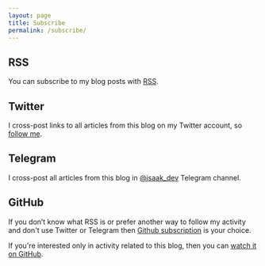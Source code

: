 ```yaml
---
layout: page
title: Subscribe
permalink: /subscribe/
---
```


## RSS

You can subscribe to my blog posts with [RSS](https://isaak.dev/feed.xml). 

## Twitter

I cross-post links to all articles from this blog on my Twitter 
account, so [follow me](https://twitter.com/likid_geimfari).

## Telegram

I cross-post all articles from this blog 
in [@isaak_dev](https://t.me/isaak_dev) Telegram channel. 

## GitHub

If you don’t know what RSS is or prefer another way to follow my activity and don't use 
Twitter or Telegram then [Github subscription](https://github.com/lk-geimfari) is your choice.

If you're interested only in activity related to this blog, 
then you can [watch it on GitHub](https://github.com/lk-geimfari/lk-geimfari.github.io).

